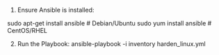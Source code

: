 1. Ensure Ansible is installed:

sudo apt-get install ansible  # Debian/Ubuntu
sudo yum install ansible      # CentOS/RHEL


2. Run the Playbook:
ansible-playbook -i inventory harden_linux.yml

